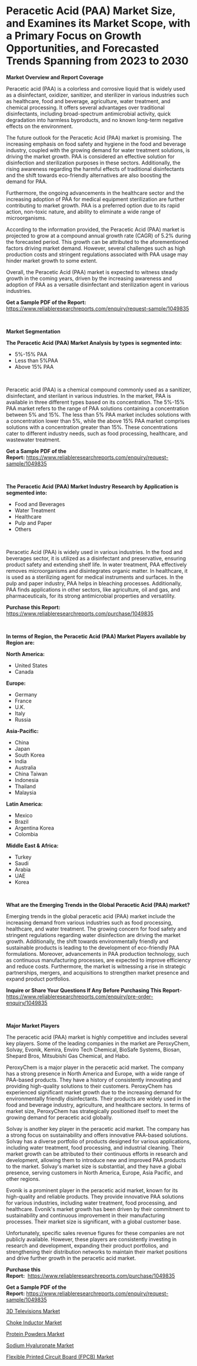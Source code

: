 <p><h1>Peracetic Acid (PAA) Market Size, and Examines its Market Scope, with a Primary Focus on Growth Opportunities, and Forecasted Trends Spanning from 2023 to 2030</h1></p><p><strong>Market Overview and Report Coverage</strong></p>
<p><p>Peracetic acid (PAA) is a colorless and corrosive liquid that is widely used as a disinfectant, oxidizer, sanitizer, and sterilizer in various industries such as healthcare, food and beverage, agriculture, water treatment, and chemical processing. It offers several advantages over traditional disinfectants, including broad-spectrum antimicrobial activity, quick degradation into harmless byproducts, and no known long-term negative effects on the environment.</p><p>The future outlook for the Peracetic Acid (PAA) market is promising. The increasing emphasis on food safety and hygiene in the food and beverage industry, coupled with the growing demand for water treatment solutions, is driving the market growth. PAA is considered an effective solution for disinfection and sterilization purposes in these sectors. Additionally, the rising awareness regarding the harmful effects of traditional disinfectants and the shift towards eco-friendly alternatives are also boosting the demand for PAA.</p><p>Furthermore, the ongoing advancements in the healthcare sector and the increasing adoption of PAA for medical equipment sterilization are further contributing to market growth. PAA is a preferred option due to its rapid action, non-toxic nature, and ability to eliminate a wide range of microorganisms.</p><p>According to the information provided, the Peracetic Acid (PAA) market is projected to grow at a compound annual growth rate (CAGR) of 5.2% during the forecasted period. This growth can be attributed to the aforementioned factors driving market demand. However, several challenges such as high production costs and stringent regulations associated with PAA usage may hinder market growth to some extent.</p><p>Overall, the Peracetic Acid (PAA) market is expected to witness steady growth in the coming years, driven by the increasing awareness and adoption of PAA as a versatile disinfectant and sterilization agent in various industries.</p></p>
<p><strong>Get a Sample PDF of the Report:</strong> <a href="https://www.reliableresearchreports.com/enquiry/request-sample/1049835">https://www.reliableresearchreports.com/enquiry/request-sample/1049835</a></p>
<p>&nbsp;</p>
<p><strong>Market Segmentation</strong></p>
<p><strong>The Peracetic Acid (PAA) Market Analysis by types is segmented into:</strong></p>
<p><ul><li>5%-15% PAA</li><li>Less than 5%PAA</li><li>Above 15% PAA</li></ul></p>
<p>&nbsp;</p>
<p><p>Peracetic acid (PAA) is a chemical compound commonly used as a sanitizer, disinfectant, and sterilant in various industries. In the market, PAA is available in three different types based on its concentration. The 5%-15% PAA market refers to the range of PAA solutions containing a concentration between 5% and 15%. The less than 5% PAA market includes solutions with a concentration lower than 5%, while the above 15% PAA market comprises solutions with a concentration greater than 15%. These concentrations cater to different industry needs, such as food processing, healthcare, and wastewater treatment.</p></p>
<p><strong>Get a Sample PDF of the Report:</strong>&nbsp;<a href="https://www.reliableresearchreports.com/enquiry/request-sample/1049835">https://www.reliableresearchreports.com/enquiry/request-sample/1049835</a></p>
<p>&nbsp;</p>
<p><strong>The Peracetic Acid (PAA) Market Industry Research by Application is segmented into:</strong></p>
<p><ul><li>Food and Beverages</li><li>Water Treatment</li><li>Healthcare</li><li>Pulp and Paper</li><li>Others</li></ul></p>
<p>&nbsp;</p>
<p><p>Peracetic Acid (PAA) is widely used in various industries. In the food and beverages sector, it is utilized as a disinfectant and preservative, ensuring product safety and extending shelf life. In water treatment, PAA effectively removes microorganisms and disintegrates organic matter. In healthcare, it is used as a sterilizing agent for medical instruments and surfaces. In the pulp and paper industry, PAA helps in bleaching processes. Additionally, PAA finds applications in other sectors, like agriculture, oil and gas, and pharmaceuticals, for its strong antimicrobial properties and versatility.</p></p>
<p><strong>Purchase this Report:</strong>&nbsp; <a href="https://www.reliableresearchreports.com/purchase/1049835">https://www.reliableresearchreports.com/purchase/1049835</a></p>
<p>&nbsp;</p>
<p><strong>In terms of Region, the Peracetic Acid (PAA) Market Players available by Region are:</strong></p>
<p>
    <p> <strong> North America: </strong>
        <ul>
            <li>United States</li>
            <li>Canada</li>
        </ul>
        </p> 
    <p> <strong> Europe: </strong>
        <ul>
            <li>Germany</li>
            <li>France</li>
            <li>U.K.</li>
            <li>Italy</li>
            <li>Russia</li>
        </ul>
        </p> 
    <p> <strong> Asia-Pacific: </strong>
        <ul>
            <li>China</li>
            <li>Japan</li>
            <li>South Korea</li>
            <li>India</li>
            <li>Australia</li>
            <li>China Taiwan</li>
            <li>Indonesia</li>
            <li>Thailand</li>
            <li>Malaysia</li>
        </ul>
        </p> 
    <p> <strong> Latin America: </strong>
        <ul>
            <li>Mexico</li>
            <li>Brazil</li>
            <li>Argentina Korea</li>
            <li>Colombia</li>
        </ul>
        </p> 
    <p> <strong> Middle East & Africa: </strong>
        <ul>
            <li>Turkey</li>
            <li>Saudi</li>
            <li>Arabia</li>
            <li>UAE</li>
            <li>Korea</li>
        </ul>
    </p>
    </p>
<p>&nbsp;</p>
<p><strong>What are the Emerging Trends in the Global Peracetic Acid (PAA) market?</strong></p>
<p><p>Emerging trends in the global peracetic acid (PAA) market include the increasing demand from various industries such as food processing, healthcare, and water treatment. The growing concern for food safety and stringent regulations regarding water disinfection are driving the market growth. Additionally, the shift towards environmentally friendly and sustainable products is leading to the development of eco-friendly PAA formulations. Moreover, advancements in PAA production technology, such as continuous manufacturing processes, are expected to improve efficiency and reduce costs. Furthermore, the market is witnessing a rise in strategic partnerships, mergers, and acquisitions to strengthen market presence and expand product portfolios.</p></p>
<p><strong>Inquire or Share Your Questions If Any Before Purchasing This Report</strong>- <a href="https://www.reliableresearchreports.com/enquiry/pre-order-enquiry/1049835">https://www.reliableresearchreports.com/enquiry/pre-order-enquiry/1049835</a></p>
<p>&nbsp;</p>
<p><strong>Major Market Players</strong></p>
<p><p>The peracetic acid (PAA) market is highly competitive and includes several key players. Some of the leading companies in the market are PeroxyChem, Solvay, Evonik, Kemira, Enviro Tech Chemical, BioSafe Systems, Biosan, Shepard Bros, Mitsubishi Gas Chemical, and Habo.</p><p>PeroxyChem is a major player in the peracetic acid market. The company has a strong presence in North America and Europe, with a wide range of PAA-based products. They have a history of consistently innovating and providing high-quality solutions to their customers. PeroxyChem has experienced significant market growth due to the increasing demand for environmentally friendly disinfectants. Their products are widely used in the food and beverage industry, agriculture, and healthcare sectors. In terms of market size, PeroxyChem has strategically positioned itself to meet the growing demand for peracetic acid globally.</p><p>Solvay is another key player in the peracetic acid market. The company has a strong focus on sustainability and offers innovative PAA-based solutions. Solvay has a diverse portfolio of products designed for various applications, including water treatment, food processing, and industrial cleaning. Their market growth can be attributed to their continuous efforts in research and development, allowing them to introduce new and improved PAA products to the market. Solvay's market size is substantial, and they have a global presence, serving customers in North America, Europe, Asia Pacific, and other regions.</p><p>Evonik is a prominent player in the peracetic acid market, known for its high-quality and reliable products. They provide innovative PAA solutions for various industries, including water treatment, food processing, and healthcare. Evonik's market growth has been driven by their commitment to sustainability and continuous improvement in their manufacturing processes. Their market size is significant, with a global customer base.</p><p>Unfortunately, specific sales revenue figures for these companies are not publicly available. However, these players are consistently investing in research and development, expanding their product portfolios, and strengthening their distribution networks to maintain their market positions and drive further growth in the peracetic acid market.</p></p>
<p><strong>Purchase this Report:</strong>&nbsp;&nbsp;<a href="https://www.reliableresearchreports.com/purchase/1049835">https://www.reliableresearchreports.com/purchase/1049835</a></p>
<p></p>
<p><strong>Get a Sample PDF of the Report:</strong>&nbsp;<a href="https://www.reliableresearchreports.com/enquiry/request-sample/1049835">https://www.reliableresearchreports.com/enquiry/request-sample/1049835</a></p>
<p><p><a href="https://medium.com/@rosejohnson762014/decoding-3d-televisions-market-metrics-market-share-trends-and-growth-patterns-c2a588a6274e">3D Televisions Market</a></p><p><a href="https://medium.com/@samanthareed1916/choke-inductor-market-trends-and-market-analysis-forecasted-for-period-2023-2030-61448af5b372">Choke Inductor Market</a></p><p><a href="https://medium.com/@erickasauer/protein-powders-market-competitive-analysis-market-trends-and-forecast-to-2030-13167feee0c6">Protein Powders Market</a></p><p><a href="https://github.com/GroverBarry/Market-Research-Report-List-2/blob/main/sodium-hyaluronate-market.md">Sodium Hyaluronate Market</a></p><p><a href="https://medium.com/@tammyfreeman2022/flexible-printed-circuit-board-fpcb-market-insights-into-market-cagr-market-trends-and-growth-6c23b409cadf">Flexible Printed Circuit Board (FPCB) Market</a></p></p>